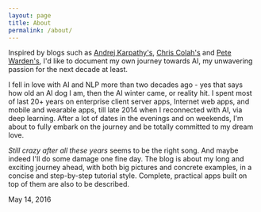 ```yaml
---
layout: page
title: About
permalink: /about/
---
```


Inspired by blogs such as [Andrej Karpathy's](http://karpathy.github.io/), [Chris Colah's](http://colah.github.io/) and [Pete Warden's](http://petewarden.com/), I'd like to document my own journey towards AI, my unwavering passion for the next decade at least.

I fell in love with AI and NLP more than two decades ago - yes that says how old an AI dog I am, then the AI winter came, or reality hit. I spent most of last 20+ years on enterprise client server apps, Internet web apps, and mobile and wearable apps, till late 2014 when I reconnected with AI, via deep learning. After a lot of dates in the evenings and on weekends, I'm about to fully embark on the journey and be totally committed to my dream love.

*Still crazy after all these years* seems to be the right song. And maybe indeed I'll do some damage one fine day. The blog is about my long and exciting journey ahead, with both big pictures and concrete examples, in a concise and step-by-step tutorial style. Complete, practical apps built on top of them are also to be described.

May 14, 2016
